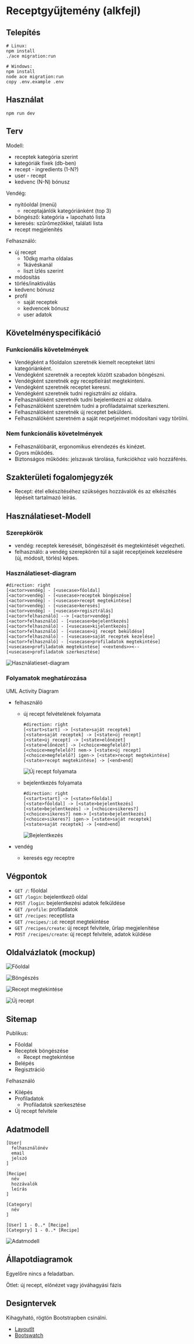 # Receptgyűjtemény (alkfejl)

## Telepítés
```
# Linux:
npm install
./ace migration:run

# Windows:
npm install
node ace migration:run
copy .env.example .env
```

## Használat
```
npm run dev
```

## Terv

Modell:

- receptek kategória szerint
- kategóriák fixek (db-ben)
- recept - ingredients (1-N?)
- user - recept
- kedvenc (N-N) bónusz

Vendég:

- nyitóoldal (menü)
  - receptajánlók kategóriánként (top 3)
- böngésző: kategória + lapozható lista
- keresés: szűrőmezőkkel, találati lista
- recept megjelenítés

Felhasználó:

- új recept
  - 10dkg marha oldalas
  - 1kávéskanál
  - liszt ízlés szerint
- módosítás
- törlés/inaktiválás
- kedvenc bónusz
- profil
  - saját receptek
  - kedvencek bónusz
  - user adatok



## Követelményspecifikáció

### Funkcionális követelmények

- Vendégként a főoldalon szeretnék kiemelt recepteket látni kategóriánként.
- Vendégként szeretnék a receptek között szabadon böngészni.
- Vendégként szeretnék egy receptleírást megtekinteni.
- Vendégként szeretnék receptet keresni.
- Vendégként szeretnék tudni regisztrálni az oldalra.
- Felhasználóként szeretnék tudni bejelentkezni az oldalra.
- Felhasználóként szeretném tudni a profiladataimat szerkeszteni.
- Felhasználóként szeretnék új receptet beküldeni.
- Felhasználóként szeretném a saját recpetjeimet módosítani vagy törölni.

### Nem funkcionális követelmények

- Felhasználóbarát, ergonomikus elrendezés és kinézet.
- Gyors működés.
- Biztonságos működés: jelszavak tárolása, funkciókhoz való hozzáférés.

## Szakterületi fogalomjegyzék

- Recept: étel elkészítéséhez szükséges hozzávalók és az elkészítés lépéseit tartalmazó leírás.

## Használatieset-Modell

### Szerepkörök

- vendég: receptek keresését, böngészését és megtekintését végezheti.
- felhasználó: a vendég szerepkörén túl a saját receptjeinek kezelésére (új, módosít, törlés) képes.

### Használatieset-diagram

```
#direction: right
[<actor>vendég] - [<usecase>főoldal]
[<actor>vendég] - [<usecase>receptek böngészése]
[<actor>vendég] - [<usecase>recept megtekintése]
[<actor>vendég] - [<usecase>keresés]
[<actor>vendég] - [<usecase>regisztrálás]
[<actor>felhasználó] --> [<actor>vendég]
[<actor>felhasználó] - [<usecase>bejelentkezés]
[<actor>felhasználó] - [<usecase>kijelentkezés]
[<actor>felhasználó] - [<usecase>új recept beküldése]
[<actor>felhasználó] - [<usecase>saját receptek kezelése]
[<actor>felhasználó] - [<usecase>profiladatok megtekintése]
[<usecase>profiladatok megtekintése] <<extends>><-- [<usecase>profiladatok szerkesztése]
```

![Használatieset-diagram](docs/use_case.png)

### Folyamatok meghatározása

UML Activity Diagram

- felhasználó
    + új recept felvételének folyamata

        ```
        #direction: right
        [<start>start] -> [<state>saját receptek]
        [<state>saját receptek] -> [<state>új recept]
        [<state>új recept] -> [<state>előnézet]
        [<state>előnézet] -> [<choice>megfelelő?]
        [<choice>megfelelő?] nem-> [<state>új recept]
        [<choice>megfelelő?] igen-> [<state>recept megtekintése]
        [<state>recept megtekintése] -> [<end>end]
        ```
    
        ![Új recept folyamata](docs/uj_recept_uml.png)

    + bejelentkezés folyamata

        ```
        #direction: right
        [<start>start] -> [<state>főoldal]
        [<state>főoldal] -> [<state>bejelentkezés]
        [<state>bejelentkezés] -> [<choice>sikeres?]
        [<choice>sikeres?] nem-> [<state>bejelentkezés]
        [<choice>sikeres?] igen-> [<state>saját receptek]
        [<state>saját receptek] -> [<end>end]
        ```

        ![Bejelentkezés](docs/bejelentkezes_uml.png)

- vendég
    + keresés egy receptre

## Végpontok

- `GET /`: főoldal
- `GET /login`: bejelentkező oldal
- `POST /login`: bejelentkezési adatok felküldése
- `GET /profile`: profiladatok
- `GET /recipes`: receptlista
- `GET /recipes/:id`: recept megtekintése
- `GET /recipes/create`: új recept felvitele, űrlap megjelenítése
- `POST /recipes/create`: új recept felvitele, adatok küldése

## Oldalvázlatok (mockup)

![Főoldal](docs/fooldal.png)

![Böngészés](docs/bongeszes.png)

![Recept megtekintése](docs/recept.png)

![Új recept](docs/uj_recept.png)


## Sitemap

Publikus:

- Főoldal
- Receptek böngészése
    + Recept megtekintése
- Belépés
- Regisztráció

Felhasználó

- Kilépés
- Profiladatok
    + Profiladatok szerkesztése
- Új recept felvitele

## Adatmodell

```
[User|
  felhasználónév
  email
  jelszó
]

[Recipe|
  név
  hozzávalók
  leírás
]

[Category|
  név
]

[User] 1 - 0..* [Recipe]
[Category] 1 - 0..* [Recipe]
```

![Adatmodell](docs/data_model.png)

## Állapotdiagramok

Egyelőre nincs a feladatban.

Ötlet: új recept, előnézet vagy jóváhagyási fázis

## Designtervek

Kihagyható, rögtön Bootstrapben csinálni.

- [LayoutIt](http://www.layoutit.com/build)
- [Bootswatch](http://bootswatch.com/)




